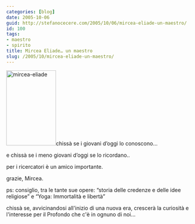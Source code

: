 ```yaml
---
categories: [blog]
date: 2005-10-06
guid: http://stefanocecere.com/2005/10/06/mircea-eliade-un-maestro/
id: 100
tags:
- maestro
- spirito
title: Mircea Eliade… un maestro
slug: /2005/10/mircea-eliade-un-maestro/
---
```


<img src="http://stefanocecere.com/wp-content/uploads/sites/3/2005/10/mircea-eliade.jpg" alt="mircea-eliade" width="132" height="200" class="alignleft size-full wp-image-5465" />chissà se i giovani d’oggi lo conoscono…
  
e chissà se i meno giovani d’oggi se lo ricordano..

per i ricercatori è un amico importante.
  
grazie, Mircea.

ps: consiglio, tra le tante sue opere: “storia delle credenze e delle idee religiose” e “Yoga: Immortalità e libertà”

chissà se, avvicinandosi all'inizio di una nuova era, crescerà la curiosità e l'interesse per il Profondo che c'è in ognuno di noi…